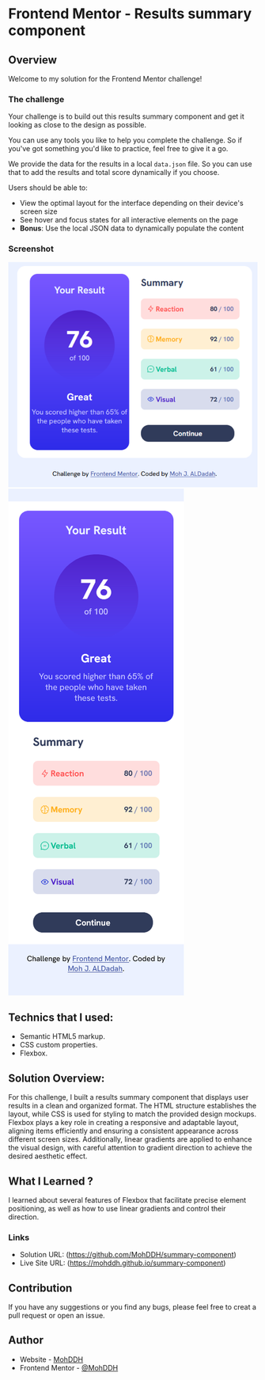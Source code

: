 # Frontend Mentor - Results summary component

## Overview

Welcome to my solution for the Frontend Mentor challenge!

### The challenge

Your challenge is to build out this results summary component and get it looking as close to the design as possible.

You can use any tools you like to help you complete the challenge. So if you've got something you'd like to practice, feel free to give it a go.

We provide the data for the results in a local `data.json` file. So you can use that to add the results and total score dynamically if you choose.

Users should be able to:

- View the optimal layout for the interface depending on their device's screen size
- See hover and focus states for all interactive elements on the page
- **Bonus**: Use the local JSON data to dynamically populate the content

### Screenshot

![Desktop - Preview](screenshot%20desktop.png)
![Mobile - Preview](screenshot%20mobile.png)

## Technics that I used:

- Semantic HTML5 markup.
- CSS custom properties.
- Flexbox.

## Solution Overview:

For this challenge, I built a results summary component that displays user results in a clean and organized format. The HTML structure establishes the layout, while CSS is used for styling to match the provided design mockups. Flexbox plays a key role in creating a responsive and adaptable layout, aligning items efficiently and ensuring a consistent appearance across different screen sizes. Additionally, linear gradients are applied to enhance the visual design, with careful attention to
gradient direction to achieve the desired aesthetic effect.

## What I Learned ?

I learned about several features of Flexbox that facilitate precise element positioning, as well as how to use linear gradients and control their direction.

### Links

- Solution URL: (https://github.com/MohDDH/summary-component)
- Live Site URL: (https://mohddh.github.io/summary-component)

## Contribution

If you have any suggestions or you find any bugs, please feel free to creat a pull request or open an issue.

## Author

- Website - [MohDDH](https://github.com/MohDDH)
- Frontend Mentor - [@MohDDH](https://www.frontendmentor.io/profile/MohDDH)
